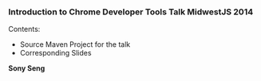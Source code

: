 ### Introduction to Chrome Developer Tools Talk MidwestJS 2014 ###

Contents:

*   Source Maven Project for the talk
*   Corresponding Slides

__Sony Seng__
